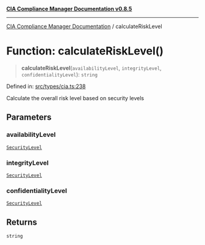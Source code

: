 [**CIA Compliance Manager Documentation v0.8.5**](../README.md)

***

[CIA Compliance Manager Documentation](../globals.md) / calculateRiskLevel

# Function: calculateRiskLevel()

> **calculateRiskLevel**(`availabilityLevel`, `integrityLevel`, `confidentialityLevel`): `string`

Defined in: [src/types/cia.ts:238](https://github.com/Hack23/cia-compliance-manager/blob/eca22610f41e5f6b6c0cece88769b1ffbe9db4bd/src/types/cia.ts#L238)

Calculate the overall risk level based on security levels

## Parameters

### availabilityLevel

[`SecurityLevel`](../type-aliases/SecurityLevel.md)

### integrityLevel

[`SecurityLevel`](../type-aliases/SecurityLevel.md)

### confidentialityLevel

[`SecurityLevel`](../type-aliases/SecurityLevel.md)

## Returns

`string`

